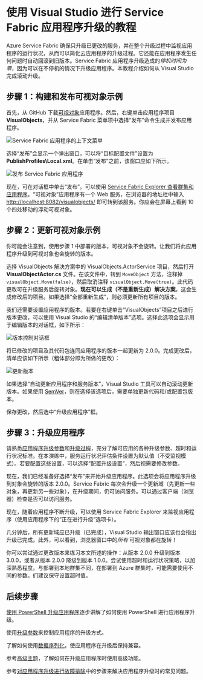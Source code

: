 <properties
   pageTitle="Service Fabric 应用升级教程 | Azure"
   description="本文逐步指导你使用 Visual Studio 部署 Service Fabric 应用程序、更改代码以及推出升级版本。"
   services="service-fabric"
   documentationCenter=".net"
   authors="mani-ramaswamy"
   manager="timlt"
   editor=""/>  


<tags
   ms.service="service-fabric"
   ms.devlang="dotnet"
   ms.topic="article"
   ms.tgt_pltfrm="NA"
   ms.workload="NA"
   ms.date="09/14/2016"
   wacn.date="10/24/2016"
   ms.author="subramar"/>  




# 使用 Visual Studio 进行 Service Fabric 应用程序升级的教程

Azure Service Fabric 确保只升级已更改的服务，并在整个升级过程中监视应用程序的运行状况，从而可以简化云应用程序的升级过程。它还能在应用程序发生任何问题时自动回滚到旧版本。Service Fabric 应用程序升级造成的*停机时间为零*，因为可以在不停机的情况下升级应用程序。本教程介绍如何从 Visual Studio 完成滚动升级。


## 步骤 1：构建和发布可视对象示例

首先，从 GitHub 下载[可视对象](https://github.com/Azure-Samples/service-fabric-dotnet-getting-started/tree/master/Actors/VisualObjects)应用程序。然后，右键单击应用程序项目 **VisualObjects**，并从 Service Fabric 菜单项中选择“发布”命令生成并发布应用程序。

![Service Fabric 应用程序的上下文菜单][image1]  


选择“发布”会显示一个弹出窗口，可以将“目标配置文件”设置为 **PublishProfiles\\Local.xml**。在单击“发布”之前，该窗口应如下所示。

![发布 Service Fabric 应用程序][image2]  


现在，可在对话框中单击“发布”。可以使用 [Service Fabric Explorer 查看群集和应用程序](/documentation/articles/service-fabric-visualizing-your-cluster/)。“可视对象”应用程序有一个 Web 服务，在浏览器的地址栏中输入 [http://localhost:8082/visualobjects/](http://localhost:8082/visualobjects/) 即可转到该服务。你应会在屏幕上看到 10 个四处移动的浮动可视对象。

## 步骤 2：更新可视对象示例

你可能会注意到，使用步骤 1 中部署的版本，可视对象不会旋转。让我们将此应用程序升级到可视对象也会旋转的版本。

选择 VisualObjects 解决方案中的 VisualObjects.ActorService 项目，然后打开 **VisualObjectActor.cs** 文件。在该文件中，转到 `MoveObject` 方法，注释掉 `visualObject.Move(false)`，然后取消注释 `visualObject.Move(true)`。此代码更改可在升级服务后旋转对象。**现在可以生成（不是重新生成）解决方案**，这会生成修改后的项目。如果选择“全部重新生成”，则必须更新所有项目的版本。

我们还需要设置应用程序的版本。若要在右键单击“VisualObjects”项目之后进行版本更改，可以使用 Visual Studio 的“编辑清单版本”选项。选择此选项会显示用于编辑版本的对话框，如下所示：

![版本控制对话框][image3]  


将已修改的项目及其代码包连同应用程序的版本一起更新为 2.0.0。完成更改后，清单应该如下所示（粗体部分即为所做的更改）：

![更新版本][image4]  


如果选择“自动更新应用程序和服务版本”，Visual Studio 工具可以自动滚动更新版本。如果使用 [SemVer](http://www.semver.org)，则在选择该选项后，需要单独更新代码和/或配置包版本。

保存更改，然后选中“升级应用程序”框。


## 步骤 3：升级应用程序

请熟悉[应用程序升级参数](/documentation/articles/service-fabric-application-upgrade-parameters/)和[升级过程](/documentation/articles/service-fabric-application-upgrade/)，充分了解可应用的各种升级参数、超时和运行状况标准。在本演练中，服务运行状况评估条件设置为默认值（不受监视模式）。若要配置这些设置，可以选择“配置升级设置”，然后视需要修改参数。

现在，我们已经准备好选择“发布”来开始升级应用程序。此选项会将应用程序升级到对象会旋转的版本 2.0.0。Service Fabric 每次会升级一个更新域（先更新一些对象，再更新另一些对象），在升级期间，仍可访问服务。可以通过客户端（浏览器）检查是否可以访问服务。


现在，随着应用程序不断升级，可以使用 Service Fabric Explorer 来监视应用程序（使用应用程序下的“正在进行升级”选项卡）。

几分钟后，所有更新域应已升级（已完成），Visual Studio 输出窗口应该也会指出升级已完成。此外，可以看到，浏览器窗口中的*所有* 可视对象都在旋转！

你可以尝试通过更改版本来练习本文所述的操作：从版本 2.0.0 升级到版本 3.0.0，或者从版本 2.0.0 降级到版本 1.0.0。尝试使用超时和运行状况策略，以加深熟悉程度。与部署到本地群集不同，在部署到 Azure 群集时，可能需要使用不同的参数。们建议保守设置超时值。


## 后续步骤

[使用 PowerShell 升级应用程序](/documentation/articles/service-fabric-application-upgrade-tutorial-powershell/)逐步讲解了如何使用 PowerShell 进行应用程序升级。

使用[升级参数](/documentation/articles/service-fabric-application-upgrade-parameters/)来控制应用程序的升级方式。

了解如何使用[数据序列化](/documentation/articles/service-fabric-application-upgrade-data-serialization/)，使应用程序在升级后保持兼容。

参考[高级主题](/documentation/articles/service-fabric-application-upgrade-advanced/)，了解如何在升级应用程序时使用高级功能。

参考[对应用程序升级进行故障排除](/documentation/articles/service-fabric-application-upgrade-troubleshooting/)中的步骤来解决应用程序升级时的常见问题。



[image1]: ./media/service-fabric-application-upgrade-tutorial/upgrade7.png
[image2]: ./media/service-fabric-application-upgrade-tutorial/upgrade1.png
[image3]: ./media/service-fabric-application-upgrade-tutorial/upgrade5.png
[image4]: ./media/service-fabric-application-upgrade-tutorial/upgrade6.png

<!---HONumber=Mooncake_1017_2016-->